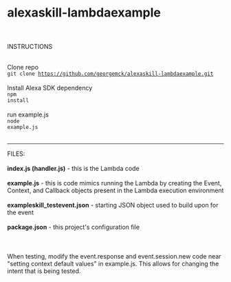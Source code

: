 # alexaskill-lambdaexample

<br />
<br />
INSTRUCTIONS<br />
<br />


Clone repo<br />
<code>git clone https://github.com/georgemck/alexaskill-lambdaexample.git</code> <br />
<br />
Install Alexa SDK dependency<br />
<code>npm install</code><br />
<br />
run example.js<br />
<code>node example.js</code><br />
<br />

--------------------------------------------------

FILES:<br />
<br />
<strong>index.js (handler.js)</strong> - this is the Lambda code<br />
<br />
<strong>example.js</strong> - this is code mimics running the Lambda by creating the Event, Context, and Callback objects present in the Lambda execution environment<br />
<br />
<strong>exampleskill_testevent.json</strong> - starting JSON object used to build upon for the event<br />
<br />
<strong>package.json</strong> - this project's configuration file<br />
<br /><br /><br />
When testing, modify the event.response and event.session.new code near "setting context default values" in example.js.  This allows for changing the intent that is being tested.<br /><br />

 

